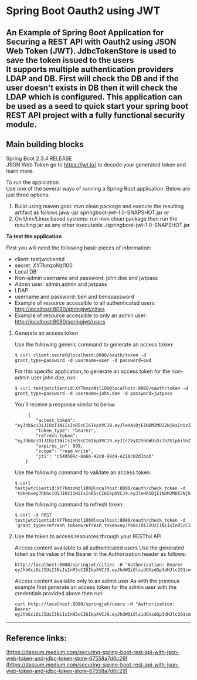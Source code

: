 # Spring Boot Oauth2 using JWT
An Example of Spring Boot Application for Securing a REST API with Oauth2 using JSON Web Token (JWT). JdbcTokenStore is used to save the token issued to the users</br>
It supports multiple authentication providers LDAP and DB. First will check the DB and if the user doesn't exists in DB then it will check the LDAP which is configured.
This application can be used as a seed to quick start your spring boot REST API project with a fully functional security module.
---------------------
Main building blocks
---------------------
Spring Boot 2.3.4.RELEASE </br>
JSON Web Token go to []() https://jwt.io/ to decode your generated token and learn more.</br>


To run the application </br>
Use one of the several ways of running a Spring Boot application. Below are just three options:</br>

1. Build using maven goal: mvn clean package and execute the resulting artifact as follows java -jar springboot-jwt-1.0-SNAPSHOT.jar or </br>
2. On Unix/Linux based systems: run mvn clean package then run the resulting jar as any other executable ./springboot-jwt-1.0-SNAPSHOT.jar </br>

<b>To test the application </b>

First you will need the following basic pieces of information:</br>
- client: testjwtclientid </br>
- secret: XY7kmzoNzl100 </br>
- Local DB
- Non-admin username and password: john.doe and jwtpass
- Admin user: admin.admin and jwtpass
- LDAP 
- username and password: ben and benspassword
- Example of resource accessible to all authenticated users: [http://localhost:8080/springjwt/cities](http://localhost:8080/springjwt/cities) 
- Example of resource accessible to only an admin user: [http://localhost:8080/springjwt/users](http://localhost:8080/springjwt/users)

1. Generate an access token

    Use the following generic command to generate an access token:

    ```
    $ curl client:secret@localhost:8080/oauth/token -d grant_type=password -d username=user -d password=pwd
    ```

    For this specific application, to generate an access token for the non-admin user john.doe, run:
    ```
    $ curl testjwtclientid:XY7kmzoNzl100@localhost:8080/oauth/token -d grant_type=password -d username=john.doe -d password=jwtpass
    ```
    You'll receive a response similar to below
    
    ```
         {
            "access_token": "eyJhbGciOiJIUzI1NiIsInR5cCI6IkpXVCJ9.eyJleHAiOjE1NDM2MDI2NjksInVzZXJfbmFtZSI6ImFkbWluLmFkbWluIiwiYXV0aG9yaXRpZXMiOlsiU1RBTkRBUkRfVVNFUiIsIkFETUlOX1VTRVIiXSwianRpIjoiYzU0OTUwOWMtOGE2Ni00MmM4LTk4ZDQtZTIxOGMwMmQxYmFiIiwiY2xpZW50X2lkIjoidGVzdGp3dGNsaWVudGlkIiwic2NvcGUiOlsicmVhZCIsIndyaXRlIl19.hltbUwoJN9IQRLEHs_RnJS_MBaVMMzp0CjRB6paVGpY",
            "token_type": "bearer",
            "refresh_token": "eyJhbGciOiJIUzI1NiIsInR5cCI6IkpXVCJ9.eyJ1c2VyX25hbWUiOiJhZG1pbi5hZG1pbiIsInNjb3BlIjpbInJlYWQiLCJ3cml0ZSJdLCJhdGkiOiJjNTQ5NTA5Yy04YTY2LTQyYzgtOThkNC1lMjE4YzAyZDFiYWIiLCJleHAiOjE1NDYxOTM3NjksImF1dGhvcml0aWVzIjpbIlNUQU5EQVJEX1VTRVIiLCJBRE1JTl9VU0VSIl0sImp0aSI6IjU4MTkzMTNmLTg0YTAtNGM1Mi05ZGNiLThiZWM1ZTcwNWI1NiIsImNsaWVudF9pZCI6InRlc3Rqd3RjbGllbnRpZCJ9.yvZmi5SyVmXpVEFwyE2H2lZ6VuP4ZMYQ8udnPtiWIIs",
            "expires_in": 899,
            "scope": "read write",
            "jti": "c549509c-8a66-42c8-98d4-e218c02d1bab"
        }
    
    ```
    
    Use the following command to validate an access token:
    
    ```
    $ curl testjwtclientid:XY7kmzoNzl100@localhost:8080/oauth/check_token -d 'token=eyJhbGciOiJIUzI1NiIsInR5cCI6IkpXVCJ9.eyJleHAiOjE1NDM2MDI2NjksInVzZXJfbmFtZSI6ImFkbWluLmFkbWluIiwiYXV0aG9yaXRpZXMiOlsiU1RBTkRBUkRfVVNFUiIsIkFETUlOX1VTRVIiXSwianRpIjoiYzU0OTUwOWMtOGE2Ni00MmM4LTk4ZDQtZTIxOGMwMmQxYmFiIiwiY2xpZW50X2lkIjoidGVzdGp3dGNsaWVudGlkIiwic2NvcGUiOlsicmVhZCIsIndyaXRlIl19.hltbUwoJN9IQRLEHs_RnJS_MBaVMMzp0CjRB6paVGpY&undefined='    
    ```
    Use the following command to refresh token:
    
    ```
    $ curl -X POST testjwtclientid:XY7kmzoNzl100@localhost:8080/oauth/check_token -d 'grant_type=refresh_token&refresh_token=eyJhbGciOiJIUzI1NiIsInR5cCI6IkpXVCJ9.eyJ1c2VyX25hbWUiOiJqb2huLmRvZSIsInNjb3BlIjpbInJlYWQiLCJ3cml0ZSJdLCJhdGkiOiJkYmZiYjI5Mi00NjMyLTQ5ODEtYThjMi0xZjYxNGQ5MjgyY2QiLCJleHAiOjE1NDYxODk3NjcsImF1dGhvcml0aWVzIjpbIlNUQU5EQVJEX1VTRVIiXSwianRpIjoiZjdhZDNiYWMtOTViYy00ZTZhLTkzYTQtODg0NzQ0Y2M5ODc1IiwiY2xpZW50X2lkIjoidGVzdGp3dGNsaWVudGlkIn0.VD9AJeK6555CYk5DaKj7ik81c81C6gPypNhTlEs6bsY&undefined='
    ```
2. Use the token to access resources through your RESTful API
    
    Access content available to all authenticated users
    Use the generated token as the value of the Bearer in the Authorization header as follows:
    ```
    http://localhost:8080/springjwt/cities -H "Authorization: Bearer eyJhbGciOiJIUzI1NiIsInR5cCI6IkpXVCJ9.eyJhdWQiOlsidGVzdGp3dHJlc291cmNlaWQiXSwidXNlcl9uYW1lIjoiYWRtaW4uYWRtaW4iLCJzY29wZSI6WyJyZWFkIiwid3JpdGUiXSwiZXhwIjoxNDk0NDU0MjgyLCJhdXRob3JpdGllcyI6WyJTVEFOREFSRF9VU0VSIiwiQURNSU5fVVNFUiJdLCJqdGkiOiIwYmQ4ZTQ1MC03ZjVjLTQ5ZjMtOTFmMC01Nzc1YjdiY2MwMGYiLCJjbGllbnRfaWQiOiJ0ZXN0and0Y2xpZW50aWQifQ.rvEAa4dIz8hT8uxzfjkEJKG982Ree5PdUW17KtFyeec"
    ```
    
    Access content available only to an admin user
    As with the previous example first generate an access token for the admin user with the credentials provided above then run:
    ```
    curl http://localhost:8080/springjwt/users -H "Authorization: Bearer eyJhbGciOiJIUzI1NiIsInR5cCI6IkpXVCJ9.eyJhdWQiOlsidGVzdGp3dHJlc291cmNlaWQiXSwidXNlcl9uYW1lIjoiYWRtaW4uYWRtaW4iLCJzY29wZSI6WyJyZWFkIiwid3JpdGUiXSwiZXhwIjoxNDk0NDU0OTIzLCJhdXRob3JpdGllcyI6WyJTVEFOREFSRF9VU0VSIiwiQURNSU5fVVNFUiJdLCJqdGkiOiIyMTAzMjRmMS05MTE0LTQ1NGEtODRmMy1hZjUzZmUxNzdjNzIiLCJjbGllbnRfaWQiOiJ0ZXN0and0Y2xpZW50aWQifQ.OuprVlyNnKuLkoQmP8shP38G3Hje91GBhu4E0HD2Fes"
    ```

---------------------
Reference links:
---------------------

[https://dassum.medium.com/securing-spring-boot-rest-api-with-json-web-token-and-jdbc-token-store-67558a7d6c29](https://dassum.medium.com/securing-spring-boot-rest-api-with-json-web-token-and-jdbc-token-store-67558a7d6c29)

